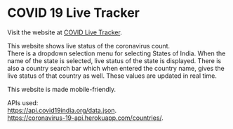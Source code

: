 # COVID 19 Live Tracker 

Visit the website at <a href="https://rajdeep2121.github.io/COVID-19-Live-Tracker/">COVID Live Tracker</a>.

This website shows live status of the coronavirus count.<br> 
There is a dropdown selection menu for selecting States of India. When the name of the state is selected, live status of the state is displayed. There is also a country search bar which when entered the country name, gives the live status of that country as well. These values are updated in real time. 

This website is made mobile-friendly.

APIs used: <br>
<a href="https://api.covid19india.org/data.json ">https://api.covid19india.org/data.json</a>.<br>
<a href="https://coronavirus-19-api.herokuapp.com/countries/ ">https://coronavirus-19-api.herokuapp.com/countries/</a>.

